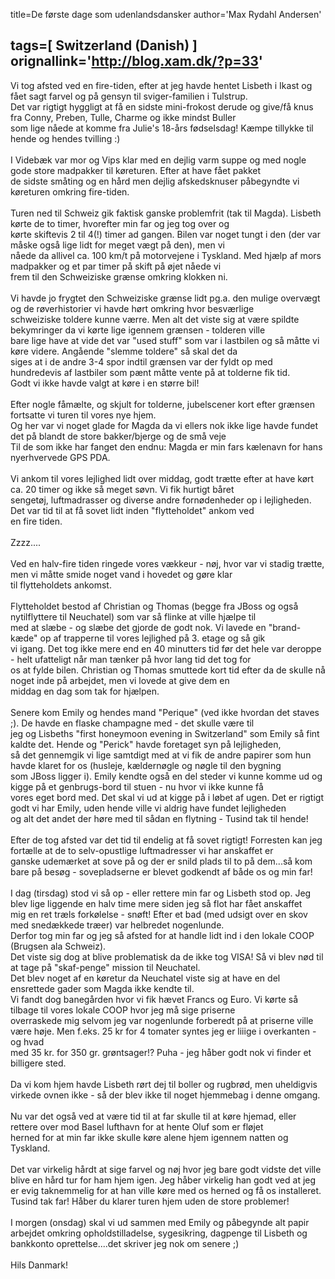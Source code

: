 title=De f&#248;rste dage som udenlandsdansker
author='Max Rydahl Andersen'

tags=[ Switzerland (Danish) ]
orignallink='http://blog.xam.dk/?p=33'
---
<div><p>Vi tog afsted ved en fire-tiden, efter at jeg havde hentet Lisbeth i Ikast og f&#229;et sagt farvel og p&#229; gensyn til sviger-familien i Tulstrup. <br>
Det var rigtigt hyggligt at f&#229; en sidste mini-frokost derude og give/f&#229; knus fra Conny, Preben, Tulle, Charme og ikke mindst Buller <br>
som lige n&#229;ede at komme fra Julie's 18-&#229;rs f&#248;dselsdag! K&#230;mpe tillykke til hende og hendes tvilling :)<br><br>
I Videb&#230;k var mor og Vips klar med en dejlig varm suppe og med nogle gode store madpakker til k&#248;returen. Efter at have f&#229;et pakket <br>
de sidste sm&#229;ting og en h&#229;rd men dejlig afskedsknuser p&#229;begyndte vi k&#248;returen omkring fire-tiden.<br><br>
Turen ned til Schweiz gik faktisk ganske problemfrit (tak til Magda). Lisbeth k&#248;rte de to timer, hvorefter min far og jeg tog over og <br>
k&#248;rte skiftevis 2 til 4(!) timer ad gangen. Bilen var noget tungt i den (der var m&#229;ske ogs&#229; lige lidt for meget v&#230;gt p&#229; den), men vi <br>
n&#229;ede da allivel ca. 100 km/t p&#229; motorvejene i Tyskland. Med hj&#230;lp af mors madpakker og et par timer p&#229; skift p&#229; &#248;jet n&#229;ede vi <br>
frem til den Schweiziske gr&#230;nse omkring klokken ni. <br><br>
Vi havde jo frygtet den Schweiziske gr&#230;nse lidt pg.a. den mulige overv&#230;gt og de r&#248;verhistorier vi havde h&#248;rt omkring hvor besv&#230;rlige <br>
schweiziske toldere kunne v&#230;rre. Men alt det viste sig at v&#230;re spildte bekymringer da vi k&#248;rte lige igennem gr&#230;nsen - tolderen ville <br>
bare lige have at vide det var "used stuff" som var i lastbilen og s&#229; m&#229;tte vi k&#248;re videre. Ang&#229;ende "slemme toldere" s&#229; skal det da <br>
siges at i de andre 3-4 spor indtil gr&#230;nsen var der fyldt op med hundredevis af lastbiler som p&#230;nt m&#229;tte vente p&#229; at tolderne fik tid. <br>
Godt vi ikke havde valgt at k&#248;re i en st&#248;rre bil!<br><br>
Efter nogle f&#229;m&#230;lte, og skjult for tolderne, jubelscener kort efter gr&#230;nsen fortsatte vi turen til vores nye hjem.<br>
Og her var vi noget glade for Magda da vi ellers nok ikke lige havde fundet det p&#229; blandt de store bakker/bjerge og de sm&#229; veje <br>
Til de som ikke har fanget den endnu: Magda er min fars k&#230;lenavn for hans nyerhvervede GPS PDA.<br><br>
Vi ankom til vores lejlighed lidt over middag, godt tr&#230;tte efter at have k&#248;rt ca. 20 timer og ikke s&#229; meget s&#248;vn. Vi fik hurtigt b&#229;ret <br>
senget&#248;j, luftmadrasser og diverse andre forn&#248;denheder op i lejligheden. Det var tid til at f&#229; sovet lidt inden "flytteholdet" ankom ved <br>
en fire tiden. <br><br>
Zzzz....<br><br>
Ved en halv-fire tiden ringede vores v&#230;kkeur - n&#248;j, hvor var vi stadig tr&#230;tte, men vi m&#229;tte smide noget vand i hovedet og g&#248;re klar <br>
til flytteholdets ankomst.<br><br>
Flytteholdet bestod af Christian og Thomas (begge fra JBoss og ogs&#229; nytilflyttere til Neuchatel) som var s&#229; flinke at ville hj&#230;lpe til <br>
med at sl&#230;be - og sl&#230;be det gjorde de godt nok. Vi lavede en "brand-k&#230;de" op af trapperne til vores lejlighed p&#229; 3. etage og s&#229; gik <br>
vi igang. Det tog ikke mere end en 40 minutters tid f&#248;r det hele var deroppe - helt ufatteligt n&#229;r man t&#230;nker p&#229; hvor lang tid det tog for <br>
os at fylde bilen. Christian og Thomas smuttede kort tid efter da de skulle n&#229; noget inde p&#229; arbejdet, men vi lovede at give dem en <br>
middag en dag som tak for hj&#230;lpen.<br><br>
Senere kom Emily og hendes mand "Perique" (ved ikke hvordan det staves ;). De havde en flaske champagne med - det skulle v&#230;re til <br>
jeg og Lisbeths "first honeymoon evening in Switzerland" som Emily s&#229; fint kaldte det. Hende og "Perick" havde foretaget syn p&#229; lejligheden, <br>
s&#229; det gennemgik vi lige samtdigt med at vi fik de andre papirer som hun havde klaret for os (husleje, k&#230;ldern&#248;gle og n&#248;gle til den bygning <br>
som JBoss ligger i). Emily kendte ogs&#229; en del steder vi kunne komme ud og kigge p&#229; et genbrugs-bord til stuen - nu hvor vi ikke kunne f&#229; <br>
vores eget bord med. Det skal vi ud at kigge p&#229; i l&#248;bet af ugen. Det er rigtigt godt vi har Emily, uden hende ville vi aldrig have fundet lejligheden <br>
og alt det andet der h&#248;re med til s&#229;dan en flytning - Tusind tak til hende!<br><br>
Efter de tog afsted var det tid til endelig at f&#229; sovet rigtigt! Forresten kan jeg fort&#230;lle at de to selv-opustlige luftmadresser vi har anskaffet er <br>
ganske udem&#230;rket at sove p&#229; og der er snild plads til to p&#229; dem...s&#229; kom bare p&#229; bes&#248;g - sovepladserne er blevet godkendt af b&#229;de os og min far!<br><br>
I dag (tirsdag) stod vi s&#229; op - eller rettere min far og Lisbeth stod op. Jeg blev lige liggende en halv time mere siden jeg s&#229; flot har f&#229;et anskaffet <br>
mig en ret tr&#230;ls fork&#248;lelse - sn&#248;ft! Efter et bad (med udsigt over en skov med sned&#230;kkede tr&#230;er) var helbredet nogenlunde. <br>
Derfor tog min far og jeg s&#229; afsted for at handle lidt ind i den lokale COOP (Brugsen ala Schweiz).<br>
Det viste sig dog at blive problematisk da de ikke tog VISA! S&#229; vi blev n&#248;d til at tage p&#229; "skaf-penge" mission til Neuchatel.<br>
Det blev noget af en k&#248;retur da Neuchatel viste sig at have en del ensrettede gader som Magda ikke kendte til. <br>
Vi fandt dog baneg&#229;rden hvor vi fik h&#230;vet Francs og Euro. Vi k&#248;rte s&#229; tilbage til vores lokale COOP hvor jeg m&#229; sige priserne<br>
overraskede mig selvom jeg var nogenlunde forberedt p&#229; at priserne ville v&#230;re h&#248;je. Men f.eks. 25 kr for 4 tomater syntes jeg er liiige i overkanten - og hvad<br>
med 35 kr. for 350 gr. gr&#248;ntsager!? Puha - jeg h&#229;ber godt nok vi finder et billigere sted.<br><br>
Da vi kom hjem havde Lisbeth r&#248;rt dej til boller og rugbr&#248;d, men uheldigvis virkede ovnen ikke - s&#229; der blev ikke til noget hjemmebag i denne omgang. <br><br>
Nu var det ogs&#229; ved at v&#230;re tid til at far skulle til at k&#248;re hjemad, eller rettere over mod Basel lufthavn for at hente Oluf som er fl&#248;jet <br>
herned for at min far ikke skulle k&#248;re alene hjem igennem natten og Tyskland. <br><br>
Det var virkelig h&#229;rdt at sige farvel og n&#248;j hvor jeg bare godt vidste det ville blive en h&#229;rd tur for ham hjem igen. Jeg h&#229;ber virkelig han godt ved at jeg <br>
er evig taknemmelig for at han ville k&#248;re med os herned og f&#229; os installeret. Tusind tak far! H&#229;ber du klarer turen hjem uden de store  problemer!<br><br>
I morgen (onsdag) skal vi ud sammen med Emily og p&#229;begynde alt papir arbejdet omkring opholdstilladelse, sygesikring, dagpenge til Lisbeth og bankkonto oprettelse....det skriver jeg nok om senere ;)<br><br>
Hils Danmark!<br><br><br><br></p></div>
